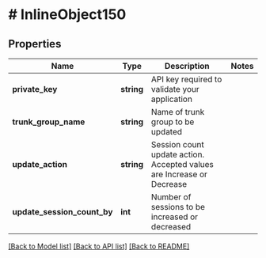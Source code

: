 # # InlineObject150

## Properties

Name | Type | Description | Notes
------------ | ------------- | ------------- | -------------
**private_key** | **string** | API key required to validate your application |
**trunk_group_name** | **string** | Name of trunk group to be updated |
**update_action** | **string** | Session count update action. Accepted values are Increase or Decrease |
**update_session_count_by** | **int** | Number of sessions to be increased or decreased |

[[Back to Model list]](../../README.md#models) [[Back to API list]](../../README.md#endpoints) [[Back to README]](../../README.md)
